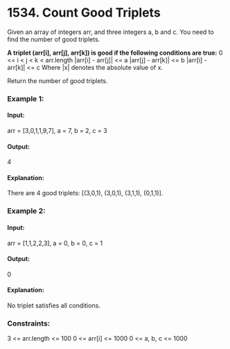 # 1534. Count Good Triplets
Given an array of integers arr, and three integers a, b and c. You need to find the number of good triplets.

**A triplet (arr[i], arr[j], arr[k]) is good if the following conditions are true:**
0 <= i < j < k < arr.length
|arr[i] - arr[j]| <= a
|arr[j] - arr[k]| <= b
|arr[i] - arr[k]| <= c
Where |x| denotes the absolute value of x.

Return the number of good triplets.

### Example 1:
#### Input:
arr = [3,0,1,1,9,7], a = 7, b = 2, c = 3
#### Output:
4
#### Explanation:
There are 4 good triplets: [(3,0,1), (3,0,1), (3,1,1), (0,1,1)].

### Example 2:
#### Input: 
arr = [1,1,2,2,3], a = 0, b = 0, c = 1
#### Output: 
0
#### Explanation: 
No triplet satisfies all conditions.
 
### Constraints:
3 <= arr.length <= 100
0 <= arr[i] <= 1000
0 <= a, b, c <= 1000
